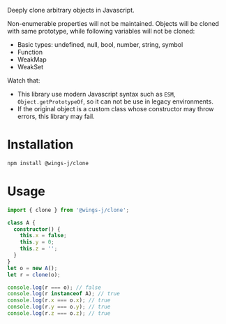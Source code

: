 Deeply clone arbitrary objects in Javascript.

Non-enumerable properties will not be maintained. Objects will be cloned with same prototype, while following variables will not be cloned:

- Basic types: undefined, null, bool, number, string, symbol
- Function
- WeakMap
- WeakSet

Watch that:

- This library use modern Javascript syntax such as `ESM`, `Object.getPrototypeOf`, so it can not be use in legacy environments.
- If the original object is a custom class whose constructor may throw errors, this library may fail.

# Installation

```sh
npm install @wings-j/clone
```

# Usage

```ts
import { clone } from '@wings-j/clone';

class A {
  constructor() {
    this.x = false;
    this.y = 0;
    this.z = '';
  }
}
let o = new A();
let r = clone(o);

console.log(r === o); // false
console.log(r instanceof A); // true
console.log(r.x === o.x); // true
console.log(r.y === o.y); // true
console.log(r.z === o.z); // true
```
